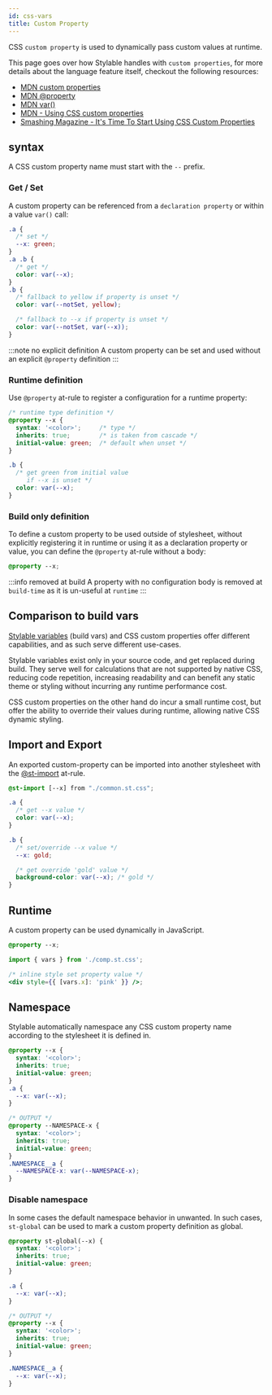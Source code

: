 ```yaml
---
id: css-vars
title: Custom Property
---
```


CSS `custom property` is used to dynamically pass custom values at runtime.

This page goes over how Stylable handles with `custom properties`, for more details about the language feature itself, checkout the following resources:

- [MDN custom properties](https://developer.mozilla.org/en-US/docs/Web/CSS/--*)
- [MDN @property](https://developer.mozilla.org/en-US/docs/Web/CSS/@property)
- [MDN var()](https://developer.mozilla.org/en-US/docs/Web/CSS/var)
- [MDN - Using CSS custom properties](https://developer.mozilla.org/en-US/docs/Web/CSS/Using_CSS_variables)
- [Smashing Magazine - It's Time To Start Using CSS Custom Properties](https://www.smashingmagazine.com/2017/04/start-using-css-custom-properties/)

## syntax

A CSS custom property name must start with the `--` prefix.

### Get / Set

A custom property can be referenced from a `declaration property` or within a value `var()` call:

```css
.a {
  /* set */
  --x: green;
}
.a .b {
  /* get */
  color: var(--x);
}
.b {
  /* fallback to yellow if property is unset */
  color: var(--notSet, yellow);

  /* fallback to --x if property is unset */
  color: var(--notSet, var(--x));
}
```

:::note no explicit definition
A custom property can be set and used without an explicit `@property` definition
:::

### Runtime definition

Use `@property` at-rule to register a configuration for a runtime property:

<!-- prettier-ignore-start -->
```css
/* runtime type definition */
@property --x {
  syntax: '<color>';     /* type */
  inherits: true;        /* is taken from cascade */
  initial-value: green;  /* default when unset */
}

.b {
  /* get green from initial value
     if --x is unset */
  color: var(--x);
}
```
<!-- prettier-ignore-end -->

### Build only definition

To define a custom property to be used outside of stylesheet, without explicitly registering it in runtime or using it as a declaration property or value, you can define the `@property` at-rule without a body:

```css
@property --x;
```

:::info removed at build
A property with no configuration body is removed at `build-time` as it is un-useful at `runtime`
:::

## Comparison to build vars

[Stylable variables](./variables.md) (build vars) and CSS custom properties offer different capabilities, and as such serve different use-cases.

Stylable variables exist only in your source code, and get replaced during build. They serve well for calculations that are not supported by native CSS, reducing code repetition, increasing readability and can benefit any static theme or styling without incurring any runtime performance cost.

CSS custom properties on the other hand do incur a small runtime cost, but offer the ability to override their values during runtime, allowing native CSS dynamic styling.

## Import and Export

An exported custom-property can be imported into another stylesheet with the [@st-import](./imports.md#named-import) at-rule.

```css
@st-import [--x] from "./common.st.css";

.a {
  /* get --x value */
  color: var(--x);
}

.b {
  /* set/override --x value */
  --x: gold;

  /* get override 'gold' value */
  background-color: var(--x); /* gold */
}
```

## Runtime

A custom property can be used dynamically in JavaScript.

<!-- prettier-ignore-start -->

```css title="comp.st.css"
@property --x;
```

```jsx title="comp.jsx"
import { vars } from './comp.st.css';

/* inline style set property value */
<div style={{ [vars.x]: 'pink' }} />;
```

<!-- prettier-ignore-start -->

## Namespace

Stylable automatically namespace any CSS custom property name according to the stylesheet it is defined in.

```css
@property --x {
  syntax: '<color>';
  inherits: true;
  initial-value: green;
}
.a {
  --x: var(--x);
}

/* OUTPUT */
@property --NAMESPACE-x {
  syntax: '<color>';
  inherits: true;
  initial-value: green;
}
.NAMESPACE__a {
  --NAMESPACE-x: var(--NAMESPACE-x);
}
```

### Disable namespace

In some cases the default namespace behavior in unwanted. In such cases, `st-global` can be used to mark a custom property definition as global.

```css
@property st-global(--x) {
  syntax: '<color>';
  inherits: true;
  initial-value: green;
}

.a {
  --x: var(--x);
}

/* OUTPUT */
@property --x {
  syntax: '<color>';
  inherits: true;
  initial-value: green;
}

.NAMESPACE__a {
  --x: var(--x);
}
```
